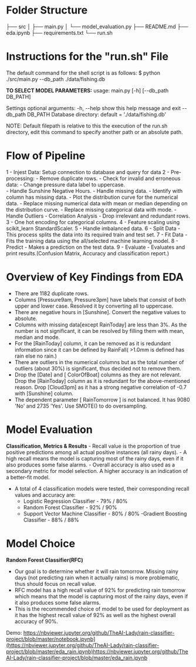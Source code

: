 
# Folder Structure
├── src
│ ├── main.py
│ └── model_evaluation.py
├── README.md
├── eda.ipynb
├── requirements.txt
└── run.sh



# Instructions for the "run.sh" File

The default command for the shell script is as follows:
$ python ./src/main.py --db_path ./data/fishing.db

**TO SELECT MODEL PARAMETERS:**
usage: main.py [-h] [--db_path DB_PATH]
                          

Settings
optional arguments:
  -h, --help            show this help message and exit
  --db_path DB_PATH     Database directory: default = './data/fishing.db'
 
NOTE: Default filepath is relative to this the execution of the run.sh directory, edit this command to specify another path or an absolute path.

# Flow of Pipeline
1 - Injest Data: Setup connection to database and query for data
2 - Pre-processing:
     - Remove duplicate rows.
     - Check for invalid and erroneous data:
		- Change pressure data label to uppercase.	
		- Handle Sunshine Negative Hours.
     - Handle missing data.
		- Identify with column has missing data.
		- Plot the distribution curve for the numerical data.
     	- Replace missing numerical data with mean or median depending on the distribution curve.
		- Replace missing categorical data with mode.
	- Handle Outliers
      - Correlation Analysis
	- Drop irrelevant and redundant rows.
3 - One hot encoding for categorical columns.
4 - Feature scaling using scikit_learn StandardScaler.
5 - Handle imbalanced data.
6 - Split Data - This process splits the data into its required train and test set. 
7 - Fit Data - Fits the training data using the all/selected machine learning model. 
8 - Predict - Makes a prediction on the test data.
9 - Evaluate - Evaluates and print results.(Confusion Matrix, Accuracy and classification report.)

# Overview of Key Findings from EDA
- There are 1182 duplicate rows.
- Columns [Pressure9am, Pressure3pm] have labels that consist of both upper and lower case. Resolved it by converting all to uppercase.
- There are negative hours in [Sunshine]. Convert the negative values to absolute. 
- Columns with missing data[except RainToday] are less than 3%. As the number is not significant, it can be resolved by filling them with mean, median and mode.
- For the [RainToday] column, it can be removed as it is redundant information since it can be defined by RainFall( >1.0mm is defined has rain else no rain.)
- There are outliers in the numerical columns but as the total number of outliers (about 30%) is significant, thus decided not to remove them.
- Drop the [Date] and [ ColorOfBoat] columns as they are not relevant. Drop the [RainToday] column as it is redundant for the above-mentioned reason. Drop [Cloud3pm] as it has a strong 
  negative correlation of -0.7 with [Sunshine] column.
- The dependent parameter [ RainTomorrow ] is not balanced. It has 9080 'No' and 2735 'Yes'. Use SMOTE() to do oversampling.


# Model Evaluation
**Classification, Metrics & Results**
	- Recall value is the proportion of true positive predictions among all actual positive instances (all rainy days). 
	- A high recall means the model is capturing most of the rainy days, even if it also produces some false alarms.
	- Overall accuracy is also used as a secondary metric for model selection. A higher accuracy is an indication of a better-fit model. 

- A total of 4 classification models were tested, their corresponding recall values and accuracy are:
    - Logistic Regression Classifier - 79% / 80%
    - Random Forest Classifier - 92% / 90%
    - Support Vector Machine Classifier - 80% / 80%
	-Gradient Boosting Classifier - 88% / 88%

# Model Choice
**Random Forest Classifier(RFC)**
- Our goal is to determine whether it will rain tomorrow. Missing rainy days (not predicting rain when it actually rains) is more problematic, thus should focus on recall value.
- RFC model has a high recall value of 92% for predicting rain tomorrow which means that the model is capturing most of the rainy days, even if it also produces some false alarms.
- This is the recommended choice of model to be used for deployment as it has the highest recall value of 92% as well as the highest overall accuracy of 90%.


Demo:
https://nbviewer.jupyter.org/github/TheAI-Lady/rain-classifier-project/blob/master/notebook.ipynb](https://nbviewer.jupyter.org/github/TheAI-Lady/rain-classifier-project/blob/master/eda_rain.ipynb)https://nbviewer.jupyter.org/github/TheAI-Lady/rain-classifier-project/blob/master/eda_rain.ipynb



